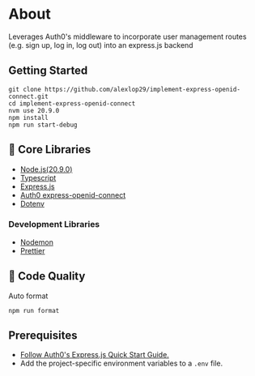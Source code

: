 # About
Leverages Auth0's middleware to incorporate user management routes (e.g. sign up, log in, log out) into an express.js backend

## Getting Started
```
git clone https://github.com/alexlop29/implement-express-openid-connect.git
cd implement-express-openid-connect
nvm use 20.9.0
npm install
npm run start-debug
```

## 🔧 Core Libraries
- [Node.js(20.9.0)](https://nodejs.org/en)
- [Typescript](https://www.typescriptlang.org/)
- [Express.js](https://expressjs.com/)
- [Auth0 express-openid-connect](https://github.com/auth0/express-openid-connect)
- [Dotenv](https://github.com/motdotla/dotenv)

### Development Libraries
- [Nodemon](https://nodemon.io/)
- [Prettier](https://prettier.io/)

## 🌈 Code Quality

Auto format

```
npm run format
```

## Prerequisites
- [Follow Auth0's Express.js Quick Start Guide.](https://auth0.com/docs/quickstart/webapp/express/01-login)
- Add the project-specific environment variables to a `.env` file.

